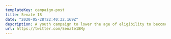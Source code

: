 ```yaml
---
templateKey: campaign-post
title: Senate 18
date: "2020-05-28T22:40:32.169Z"
description: A youth campaign to lower the age of eligibility to become a Senator from 30 to 18 years old. We also hope to bring the Senate Reform conversation to the public.
url: https://twitter.com/Senate18My
---
```


